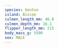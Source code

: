 ```yaml
---
species: Gentoo
island: Biscoe
culmen_length_mm: 46.8
culmen_depth_mm: 16.1
flipper_length_mm: 215
body_mass_g: 5500
sex: MALE
---
```

